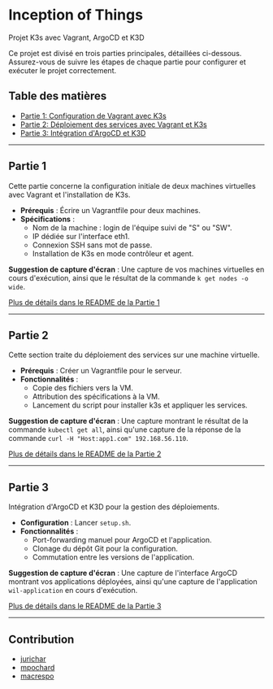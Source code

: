 # Inception of Things

Projet K3s avec Vagrant, ArgoCD et K3D

Ce projet est divisé en trois parties principales, détaillées ci-dessous. Assurez-vous de suivre les étapes de chaque partie pour configurer et exécuter le projet correctement.

## Table des matières

- [Partie 1: Configuration de Vagrant avec K3s](#partie-1)
- [Partie 2: Déploiement des services avec Vagrant et K3s](#partie-2)
- [Partie 3: Intégration d'ArgoCD et K3D](#partie-3)

---

## Partie 1

Cette partie concerne la configuration initiale de deux machines virtuelles avec Vagrant et l'installation de K3s.

- **Prérequis** : Écrire un Vagrantfile pour deux machines.
- **Spécifications** : 
  - Nom de la machine : login de l'équipe suivi de "S" ou "SW".
  - IP dédiée sur l'interface eth1.
  - Connexion SSH sans mot de passe.
  - Installation de K3s en mode contrôleur et agent.

**Suggestion de capture d'écran** : Une capture de vos machines virtuelles en cours d'exécution, ainsi que le résultat de la commande `k get nodes -o wide`.

[Plus de détails dans le README de la Partie 1](./part1/readme.md)

---

## Partie 2

Cette section traite du déploiement des services sur une machine virtuelle.

- **Prérequis** : Créer un Vagrantfile pour le serveur.
- **Fonctionnalités** :
  - Copie des fichiers vers la VM.
  - Attribution des spécifications à la VM.
  - Lancement du script pour installer k3s et appliquer les services.

**Suggestion de capture d'écran** : Une capture montrant le résultat de la commande `kubectl get all`, ainsi qu'une capture de la réponse de la commande `curl -H "Host:app1.com" 192.168.56.110`.

[Plus de détails dans le README de la Partie 2](./part2/readme.md)

---

## Partie 3

Intégration d'ArgoCD et K3D pour la gestion des déploiements.

- **Configuration** : Lancer `setup.sh`.
- **Fonctionnalités** :
  - Port-forwarding manuel pour ArgoCD et l'application.
  - Clonage du dépôt Git pour la configuration.
  - Commutation entre les versions de l'application.

**Suggestion de capture d'écran** : Une capture de l'interface ArgoCD montrant vos applications déployées, ainsi qu'une capture de l'application `wil-application` en cours d'exécution.

[Plus de détails dans le README de la Partie 3](./part3/readme.md)

---
## Contribution

- [jurichar](https://github.com/jurichar)
- [mpochard](https://github.com/mpochard)
- [macrespo](https://github.com/macrespo)

